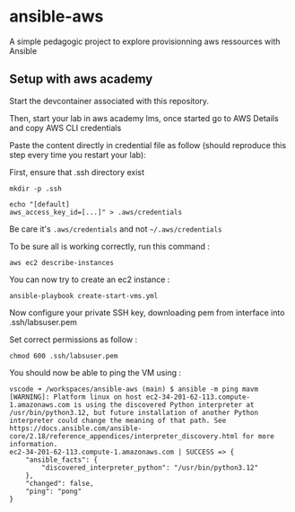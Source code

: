 # ansible-aws
A simple pedagogic project to explore provisionning aws ressources with Ansible

## Setup with aws academy

Start the devcontainer associated with this repository.

Then, start your lab in aws academy lms, once started go to AWS Details and copy AWS CLI credentials

Paste the content directly in credential file as follow (should reproduce this step every time you restart your lab):

First, ensure that .ssh directory exist
```
mkdir -p .ssh
```

```
echo "[default]
aws_access_key_id=[...]" > .aws/credentials
```

Be care it's `.aws/credentials` and not `~/.aws/credentials`

To be sure all is working correctly, run this command :

```
aws ec2 describe-instances
```

You can now try to create an ec2 instance :

```
ansible-playbook create-start-vms.yml
```

Now configure your private SSH key, downloading pem from interface into .ssh/labsuser.pem

Set correct permissions as follow :

```
chmod 600 .ssh/labsuser.pem
```

You should now be able to ping the VM using :

```
vscode ➜ /workspaces/ansible-aws (main) $ ansible -m ping mavm
[WARNING]: Platform linux on host ec2-34-201-62-113.compute-1.amazonaws.com is using the discovered Python interpreter at
/usr/bin/python3.12, but future installation of another Python interpreter could change the meaning of that path. See
https://docs.ansible.com/ansible-core/2.18/reference_appendices/interpreter_discovery.html for more information.
ec2-34-201-62-113.compute-1.amazonaws.com | SUCCESS => {
    "ansible_facts": {
        "discovered_interpreter_python": "/usr/bin/python3.12"
    },
    "changed": false,
    "ping": "pong"
}
```
